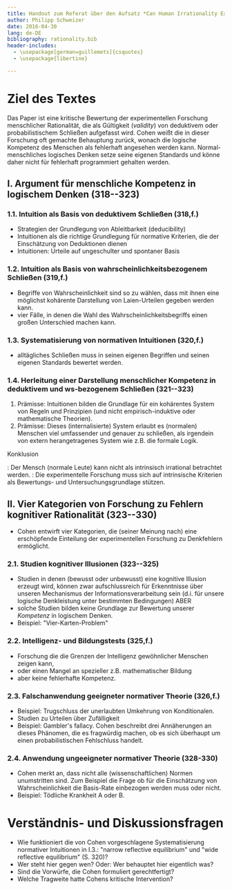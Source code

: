 ```yaml
---
title: Handout zum Referat über den Aufsatz *Can Human Irrationality Experimentally Demonstrated?* von L. Jonathan Cohen
author: Philipp Schweizer
date: 2016-04-30
lang: de-DE
bibliography: rationality.bib
header-includes:
  - \usepackage[german=guillemets]{csquotes}
  - \usepackage{libertine}

---
```


# Ziel des Textes
Das Paper ist eine kritische Bewertung der experimentellen Forschung menschlicher Rationalität, die als Gültigkeit (*validity*) von deduktivem oder probabilistischem Schließen aufgefasst wird. Cohen weißt die in dieser Forschung oft gemachte Behauptung zurück, wonach die logische Kompetenz des Menschen als fehlerhaft angesehen werden kann. Normal-menschliches logisches Denken setze seine eigenen Standards und könne daher nicht für fehlerhaft programmiert gehalten werden.

## I. Argument für menschliche Kompetenz in logischem Denken (318--323)
 
### 1.1. Intuition als Basis von deduktivem Schließen (318\,f.)
- Strategien der Grundlegung von Ableitbarkeit (deducibility)
- Intuitionen als die richtige Grundlegung für normative Kriterien, die der Einschätzung von Deduktionen dienen
- Intuitionen: Urteile auf ungeschulter und spontaner Basis

### 1.2. Intuition als Basis von wahrscheinlichkeitsbezogenem Schließen (319\,f.)
- Begriffe von Wahrscheinlichkeit sind so zu wählen, dass mit ihnen eine möglichst kohärente Darstellung von Laien-Urteilen gegeben werden kann.
- vier Fälle, in denen die Wahl des Wahrscheinlichkeitsbegriffs einen großen Unterschied machen kann.

### 1.3. Systematisierung von normativen Intuitionen (320\,f.)
- alltägliches Schließen muss in seinen eigenen Begriffen und seinen eigenen Standards bewertet werden.

### 1.4. Herleitung einer Darstellung menschlicher Kompetenz in deduktivem und ws-bezogenem Schließen (321--323)
1. Prämisse: Intuitionen bilden die Grundlage für ein kohärentes System von Regeln und Prinzipien (und nicht empirisch-induktive oder mathematische Theorien).
2. Prämisse: Dieses (internalisierte) System erlaubt es (normalen) Menschen viel umfassender und genauer zu schließen, als irgendein von extern herangetragenes System wie z.B. die formale Logik.

Konklusion

  :   Der Mensch (normale Leute) kann nicht als intrinsisch irrational betrachtet werden.
  :   Die experimentelle Forschung muss sich auf intrinsische Kriterien als Bewertungs- und Untersuchungsgrundlage stützen.

## II. Vier Kategorien von Forschung zu Fehlern kognitiver Rationalität (323--330)
- Cohen entwirft vier Kategorien, die (seiner Meinung nach) eine erschöpfende Einteilung der experimentellen Forschung zu Denkfehlern ermöglicht.

### 2.1. Studien kognitiver Illusionen (323--325)
- Studien in denen (bewusst oder unbewusst) eine kognitive Illusion erzeugt wird, können zwar aufschlussreich für Erkenntnisse über unseren Mechanismus der Informationsverarbeitung sein (d.i. für unsere logische Denkleistung unter bestimmten Bedingungen) ABER
- solche Studien bilden keine Grundlage zur Bewertung unserer *Kompetenz* in logischem Denken.
- Beispiel: "Vier-Karten-Problem"

### 2.2. Intelligenz- und Bildungstests (325\,f.)
- Forschung die die Grenzen der Intelligenz gewöhnlicher Menschen zeigen kann,
- oder einen Mangel an spezieller z.B. mathematischer Bildung
- aber keine fehlerhafte Kompetenz.

### 2.3. Falschanwendung geeigneter normativer Theorie (326\,f.)
- Beispiel: Trugschluss der unerlaubten Umkehrung von Konditionalen.
- Studien zu Urteilen über Zufälligkeit
- Beispiel: Gambler's fallacy. Cohen beschreibt drei Annäherungen an dieses Phänomen, die es fragwürdig machen, ob es sich überhaupt um einen probabilistischen Fehlschluss handelt.

### 2.4. Anwendung ungeeigneter normativer Theorie (328-330)
- Cohen merkt an, dass nicht alle (wissenschaftlichen) Normen unumstritten sind. Zum Beispiel die Frage ob für die Einschätzung von Wahrscheinlichkeit die Basis-Rate einbezogen werden muss oder nicht.
- Beispiel: Tödliche Krankheit A oder B.

# Verständnis- und Diskussionsfragen
- Wie funktioniert die von Cohen vorgeschlagene Systematisierung normativer Intuitionen in I.3.: "narrow reflective equilibrium" und "wide reflective equilibrium" (S. 320)? 
- Wer steht hier gegen wen? Oder: Wer behauptet hier eigentlich was?
- Sind die Vorwürfe, die Cohen formuliert gerechtfertigt?
- Welche Tragweite hatte Cohens kritische Intervention?
